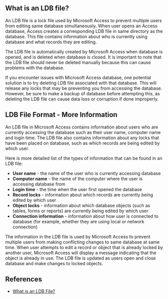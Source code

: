 ## What is an LDB file?

An LDB file is a lock file used by Microsoft Access to prevent multiple users from editing same database simultaneously. When user opens an Access database, Access creates a corresponding LDB file in same directory as the database. This file contains information about who is currently using database and what records they are editing.

The LDB file is automatically created by Microsoft Access when database is opened, and is deleted when database is closed. It is important to note that the LDB file should never be deleted manually because this can cause problems with the database.

If you encounter issues with Microsoft Access database, one potential solution is to try deleting LDB file associated with that database. This will release any locks that may be preventing you from accessing the database. However, be sure to make a backup of database before attempting this, as deleting the LDB file can cause data loss or corruption if done improperly.

## LDB File Format - More Information

An LDB file in Microsoft Access contains information about users who are currently accessing the database such as their user name, computer name and login time. The LDB file also contains information about any locks that have been placed on database, such as which records are being edited by which user.

Here is more detailed list of the types of information that can be found in an LDB file:

- **User name** - the name of the user who is currently accessing database
- **Computer name** - the name of the computer where the user is accessing database from
- **Login time** - the time when the user first opened the database
- **Record locks** - information about which records are currently being edited by which user
- **Object locks** - information about which database objects (such as tables, forms or reports) are currently being edited by which user
- **Connection information** - information about how user is connected to database (for example, whether they are using local or network connection)

The information in the LDB file is used by Microsoft Access to prevent multiple users from making conflicting changes to same database at same time. When user attempts to edit a record or object that is already locked by another user, Microsoft Access will display a message indicating that the object is already in use. The LDB file is updated as users open and close database and make changes to locked objects.

## References
* [What is an LDB File?](https://learn.microsoft.com/en-us/office/troubleshoot/access/ldb-file-description)
